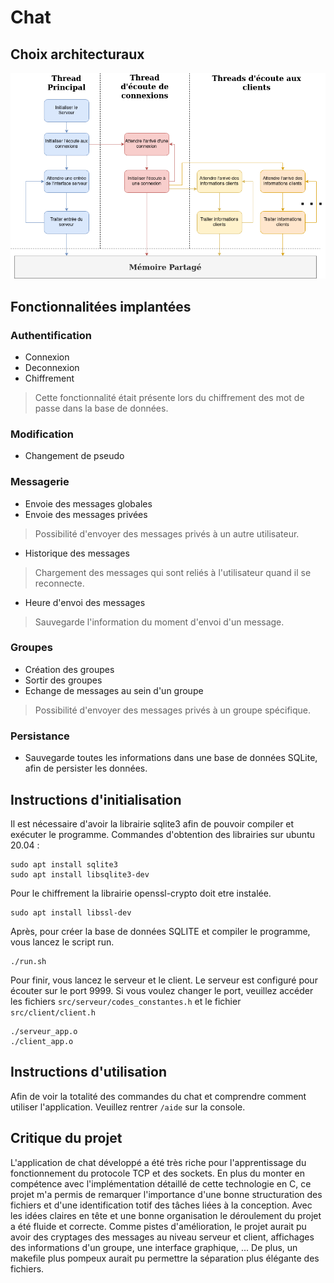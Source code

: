 # Chat
 
## Choix architecturaux
![Flux reseaux](/docs/diagrammes_reseaux.drawio.png)
 
## Fonctionnalitées implantées
 
### Authentification
* Connexion
* Deconnexion
* Chiffrement
> Cette fonctionnalité était présente lors du chiffrement des mot de passe dans la base de données.
 
### Modification
* Changement de pseudo
 
### Messagerie
* Envoie des messages globales
* Envoie des messages privées 
> Possibilité d'envoyer des messages privés à un autre utilisateur.
* Historique des messages 
> Chargement des messages qui sont reliés à l'utilisateur quand il se reconnecte.
* Heure d'envoi des messages 
> Sauvegarde l'information du moment d'envoi d'un message.
 
### Groupes
* Création des groupes
* Sortir des groupes
* Echange de messages au sein d'un groupe 
> Possibilité d'envoyer des messages privés à un groupe spécifique.

### Persistance
* Sauvegarde toutes les informations dans une base de données SQLite, afin de persister les données.
 
## Instructions d'initialisation
Il est nécessaire d'avoir la librairie sqlite3 afin de pouvoir compiler et exécuter le programme.
Commandes d'obtention des librairies sur ubuntu 20.04 :
```
sudo apt install sqlite3
sudo apt install libsqlite3-dev
```
 
Pour le chiffrement la librairie openssl-crypto doit etre instalée.
```
sudo apt install libssl-dev
```
 
Après, pour créer la base de données SQLITE et compiler le programme, vous lancez le script run.
```
./run.sh
```
 
Pour finir, vous lancez le serveur et le client. Le serveur est configuré pour écouter sur le port 9999.
Si vous voulez changer le port, veuillez accéder les fichiers `src/serveur/codes_constantes.h` et le fichier `src/client/client.h`
```
./serveur_app.o
./client_app.o
```
 
## Instructions d'utilisation
Afin de voir la totalité des commandes du chat et comprendre comment utiliser l'application. Veuillez rentrer `/aide` sur la console.
 
## Critique du projet
L'application de chat développé a été très riche pour l'apprentissage du fonctionnement du protocole TCP et des sockets. En plus du monter en compétence avec l'implémentation détaillé de cette technologie en C, ce projet m'a permis de remarquer l'importance d'une bonne structuration des fichiers et d'une identification totif des tâches liées à la conception. Avec les idées claires en tête et une bonne organisation le déroulement du projet a été fluide et correcte.
Comme pistes d'amélioration, le projet aurait pu avoir des cryptages des messages au niveau serveur et client, affichages des informations d'un groupe, une interface graphique, ...
De plus, un makefile plus pompeux aurait pu permettre la séparation plus élégante des fichiers.

